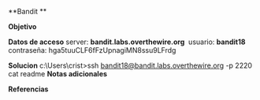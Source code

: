 **Bandit **

**Objetivo**

**Datos de acceso**
server: **bandit.labs.overthewire.org** 
usuario: **bandit18**
contraseña: hga5tuuCLF6fFzUpnagiMN8ssu9LFrdg

**Solucion**
c:\Users\crist>ssh bandit18@bandit.labs.overthewire.org -p 2220 cat readme
**Notas adicionales** 

**Referencias** 